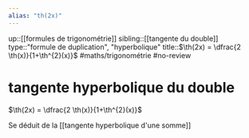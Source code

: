 ```yaml
---
alias: "th(2x)"
---
```

up::[[formules de trigonométrie]]
sibling::[[tangente du double]]
type::"formule de duplication", "hyperbolique"
title::$\th(2x) = \dfrac{2 \th(x)}{1+\th^{2}(x)}$
#maths/trigonométrie #no-review 
# tangente hyperbolique du double

$\th(2x) = \dfrac{2 \th(x)}{1+\th^{2}(x)}$

Se déduit de la [[tangente hyperbolique d'une somme]]